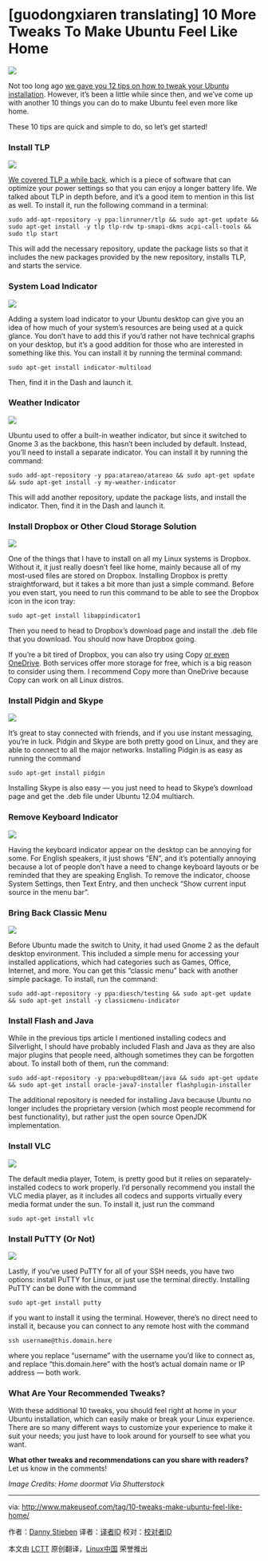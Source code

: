 [guodongxiaren translating]
10 More Tweaks To Make Ubuntu Feel Like Home
================================================================================
![](http://main.makeuseoflimited.netdna-cdn.com/wp-content/uploads/2014/08/ubuntu-home-840x420.jpg?15f1a2)

Not too long ago [we gave you 12 tips on how to tweak your Ubuntu installation][1]. However, it’s been a little while since then, and we’ve come up with another 10 things you can do to make Ubuntu feel even more like home.

These 10 tips are quick and simple to do, so let’s get started!

### Install TLP ###

![](http://main.makeuseoflimited.netdna-cdn.com/wp-content/uploads/2014/01/tlp_stat.jpg?15f1a2)

[We covered TLP a while back][2], which is a piece of software that can optimize your power settings so that you can enjoy a longer battery life. We talked about TLP in depth before, and it’s a good item to mention in this list as well. To install it, run the following command in a terminal:

    sudo add-apt-repository -y ppa:linrunner/tlp && sudo apt-get update && sudo apt-get install -y tlp tlp-rdw tp-smapi-dkms acpi-call-tools && sudo tlp start

This will add the necessary repository, update the package lists so that it includes the new packages provided by the new repository, installs TLP, and starts the service.

### System Load Indicator ###

![](http://main.makeuseoflimited.netdna-cdn.com/wp-content/uploads/2014/07/ubuntu_tweak_systemload.jpg?15f1a2)

Adding a system load indicator to your Ubuntu desktop can give you an idea of how much of your system’s resources are being used at a quick glance. You don’t have to add this if you’d rather not have technical graphs on your desktop, but it’s a good addition for those who are interested in something like this. You can install it by running the terminal command:

    sudo apt-get install indicator-multiload

Then, find it in the Dash and launch it.

### Weather Indicator ###

![](http://main.makeuseoflimited.netdna-cdn.com/wp-content/uploads/2014/07/ubuntu_tweak_weatherind.jpg?15f1a2)

Ubuntu used to offer a built-in weather indicator, but since it switched to Gnome 3 as the backbone, this hasn’t been included by default. Instead, you’ll need to install a separate indicator. You can install it by running the command:

    sudo add-apt-repository -y ppa:atareao/atareao && sudo apt-get update && sudo apt-get install -y my-weather-indicator

This will add another repository, update the package lists, and install the indicator. Then, find it in the Dash and launch it.

### Install Dropbox or Other Cloud Storage Solution ###

![](http://main.makeuseoflimited.netdna-cdn.com/wp-content/uploads/2014/05/Dropbox-2.png?15f1a2)

One of the things that I have to install on all my Linux systems is Dropbox. Without it, it just really doesn’t feel like home, mainly because all of my most-used files are stored on Dropbox. Installing Dropbox is pretty straightforward, but it takes a bit more than just a simple command. Before you even start, you need to run this command to be able to see the Dropbox icon in the icon tray:

    sudo apt-get install libappindicator1

Then you need to head to Dropbox’s download page and install the .deb file that you download. You should now have Dropbox going.

If you’re a bit tired of Dropbox, you can also try using Copy [or even OneDrive][3]. Both services offer more storage for free, which is a big reason to consider using them. I recommend Copy more than OneDrive because Copy can work on all Linux distros.

### Install Pidgin and Skype ###

![](http://main.makeuseoflimited.netdna-cdn.com/wp-content/uploads/2013/12/skype_linux_conversation.jpg?15f1a2)

It’s great to stay connected with friends, and if you use instant messaging, you’re in luck. Pidgin and Skype are both pretty good on Linux, and they are able to connect to all the major networks. Installing Pidgin is as easy as running the command

    sudo apt-get install pidgin

Installing Skype is also easy — you just need to head to Skype’s download page and get the .deb file under Ubuntu 12.04 multiarch.

### Remove Keyboard Indicator ###

![](http://main.makeuseoflimited.netdna-cdn.com/wp-content/uploads/2014/07/ubuntu_tweak_keyboard_indicator.jpg?15f1a2)

Having the keyboard indicator appear on the desktop can be annoying for some. For English speakers, it just shows “EN”, and it’s potentially annoying because a lot of people don’t have a need to change keyboard layouts or be reminded that they are speaking English. To remove the indicator, choose System Settings, then Text Entry, and then uncheck “Show current input source in the menu bar”.

### Bring Back Classic Menu ###

![](http://main.makeuseoflimited.netdna-cdn.com/wp-content/uploads/2014/07/ubuntu_tweak_classicmenu.jpg?15f1a2)

Before Ubuntu made the switch to Unity, it had used Gnome 2 as the default desktop environment. This included a simple menu for accessing your installed applications, which had categories such as Games, Office, Internet, and more. You can get this “classic menu” back with another simple package. To install, run the command:

    sudo add-apt-repository -y ppa:diesch/testing && sudo apt-get update && sudo apt-get install -y classicmenu-indicator

### Install Flash and Java ###

While in the previous tips article I mentioned installing codecs and Silverlight, I should have probably included Flash and Java as they are also major plugins that people need, although sometimes they can be forgotten about. To install both of them, run the command:

    sudo add-apt-repository -y ppa:webupd8team/java && sudo apt-get update && sudo apt-get install oracle-java7-installer flashplugin-installer

The additional repository is needed for installing Java because Ubuntu no longer includes the proprietary version (which most people recommend for best functionality), but rather just the open source OpenJDK implementation.

### Install VLC ###

![](http://main.makeuseoflimited.netdna-cdn.com/wp-content/uploads/2014/07/ubuntu_tweaks_vlc.jpg?15f1a2)

The default media player, Totem, is pretty good but it relies on separately-installed codecs to work properly. I’d personally recommend you install the VLC media player, as it includes all codecs and supports virtually every media format under the sun. To install it, just run the command

    sudo apt-get install vlc

### Install PuTTY (Or Not) ###

![](http://main.makeuseoflimited.netdna-cdn.com/wp-content/uploads/2014/07/ubuntu_tweaks_putty.jpg?15f1a2)

Lastly, if you’ve used PuTTY for all of your SSH needs, you have two options: install PuTTY for Linux, or just use the terminal directly. Installing PuTTY can be done with the command

    sudo apt-get install putty

if you want to install it using the terminal. However, there’s no direct need to install it, because you can connect to any remote host with the command

    ssh username@this.domain.here

where you replace “username” with the username you’d like to connect as, and replace “this.domain.here” with the host’s actual domain name or IP address — both work.

### What Are Your Recommended Tweaks? ###

With these additional 10 tweaks, you should feel right at home in your Ubuntu installation, which can easily make or break your Linux experience. There are so many different ways to customize your experience to make it suit your needs; you just have to look around for yourself to see what you want.

**What other tweaks and recommendations can you share with readers?** Let us know in the comments!

*Image Credits: Home doormat Via Shutterstock*

--------------------------------------------------------------------------------

via: http://www.makeuseof.com/tag/10-tweaks-make-ubuntu-feel-like-home/

作者：[Danny Stieben][a]
译者：[译者ID](https://github.com/译者ID)
校对：[校对者ID](https://github.com/校对者ID)

本文由 [LCTT](https://github.com/LCTT/TranslateProject) 原创翻译，[Linux中国](http://linux.cn/) 荣誉推出

[a]:http://www.makeuseof.com/tag/author/danny/
[1]:http://www.makeuseof.com/tag/11-tweaks-perform-ubuntu-installation/
[2]:http://www.makeuseof.com/tag/easily-increase-battery-life-tlp-linux/
[3]:http://www.makeuseof.com/tag/synchronize-files-ubuntu-onedrive/
